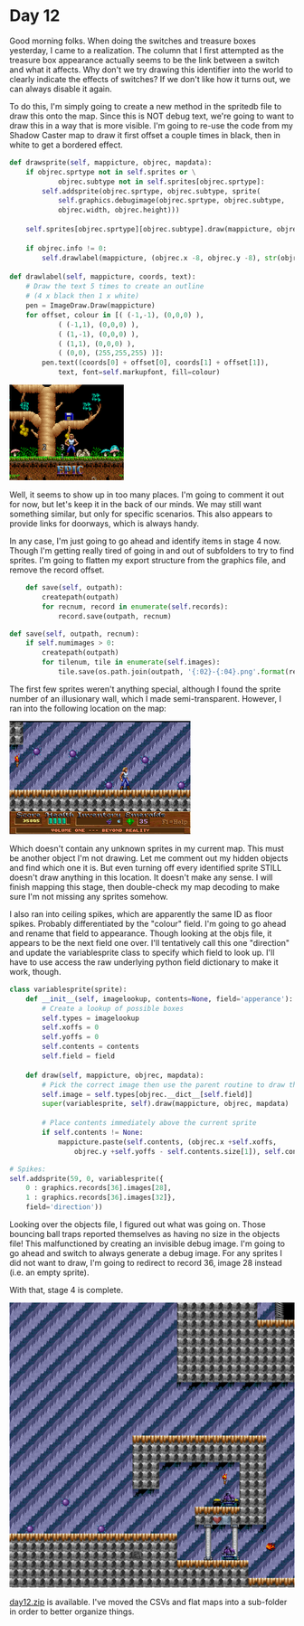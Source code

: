 # Day 12 #

Good morning folks. When doing the switches and treasure boxes 
yesterday, I came to a realization. The column that I first attempted 
as the treasure box appearance actually seems to be the link between a 
switch and what it affects. Why don't we try drawing this identifier 
into the world to clearly indicate the effects of switches? If we don't 
like how it turns out, we can always disable it again.

To do this, I'm simply going to create a new method in the spritedb 
file to draw this onto the map. Since this is NOT debug text, we're 
going to want to draw this in a way that is more visible. I'm going to 
re-use the code from my Shadow Caster map to draw it first offset a 
couple times in black, then in white to get a bordered effect.

```py
def drawsprite(self, mappicture, objrec, mapdata):
    if objrec.sprtype not in self.sprites or \
            objrec.subtype not in self.sprites[objrec.sprtype]:
        self.addsprite(objrec.sprtype, objrec.subtype, sprite(
            self.graphics.debugimage(objrec.sprtype, objrec.subtype,
            objrec.width, objrec.height)))

    self.sprites[objrec.sprtype][objrec.subtype].draw(mappicture, objrec, mapdata)

    if objrec.info != 0:
        self.drawlabel(mappicture, (objrec.x -8, objrec.y -8), str(objrec.info))

def drawlabel(self, mappicture, coords, text):
    # Draw the text 5 times to create an outline
    # (4 x black then 1 x white)
    pen = ImageDraw.Draw(mappicture)
    for offset, colour in [( (-1,-1), (0,0,0) ),
            ( (-1,1), (0,0,0) ),
            ( (1,-1), (0,0,0) ),
            ( (1,1), (0,0,0) ),
            ( (0,0), (255,255,255) )]:
        pen.text((coords[0] + offset[0], coords[1] + offset[1]),
            text, font=self.markupfont, fill=colour)
```

![day12_1](images/day12_1.png)

Well, it seems to show up in too many places. I'm going to comment it 
out for now, but let's keep it in the back of our minds. We may still 
want something similar, but only for specific scenarios. This also 
appears to provide links for doorways, which is always handy.

In any case, I'm just going to go ahead and identify items in stage 4 
now. Though I'm getting really tired of going in and out of subfolders 
to try to find sprites. I'm going to flatten my export structure from 
the graphics file, and remove the record offset.

```py
    def save(self, outpath):
        createpath(outpath)
        for recnum, record in enumerate(self.records):
            record.save(outpath, recnum)
```

```py
def save(self, outpath, recnum):
    if self.numimages > 0:
        createpath(outpath)
        for tilenum, tile in enumerate(self.images):
            tile.save(os.path.join(outpath, '{:02}-{:04}.png'.format(recnum, tilenum)) )
```

The first few sprites weren't anything special, although I found the 
sprite number of an illusionary wall, which I made semi-transparent. 
However, I ran into the following location on the map:

![day12_2](images/day12_2.png)

Which doesn't contain any unknown sprites in my current map. This must 
be another object I'm not drawing. Let me comment out my hidden objects 
and find which one it is. But even turning off every identified sprite 
STILL doesn't draw anything in this location. It doesn't make any 
sense. I will finish mapping this stage, then double-check my map 
decoding to make sure I'm not missing any sprites somehow.

I also ran into ceiling spikes, which are apparently the same ID as 
floor spikes. Probably differentiated by the "colour" field. I'm going 
to go ahead and rename that field to appearance. Though looking at the 
objs file, it appears to be the next field one over. I'll tentatively 
call this one "direction" and update the variablesprite class to 
specify which field to look up. I'll have to use access the raw 
underlying python field dictionary to make it work, though.

```py
class variablesprite(sprite):
    def __init__(self, imagelookup, contents=None, field='apperance'):
        # Create a lookup of possible boxes
        self.types = imagelookup
        self.xoffs = 0
        self.yoffs = 0
        self.contents = contents
        self.field = field

    def draw(self, mappicture, objrec, mapdata):
        # Pick the correct image then use the parent routine to draw the box
        self.image = self.types[objrec.__dict__[self.field]]
        super(variablesprite, self).draw(mappicture, objrec, mapdata)

        # Place contents immediately above the current sprite
        if self.contents != None:
            mappicture.paste(self.contents, (objrec.x +self.xoffs,
                objrec.y +self.yoffs - self.contents.size[1]), self.contents)
```

```py
# Spikes:
self.addsprite(59, 0, variablesprite({
    0 : graphics.records[36].images[28],
    1 : graphics.records[36].images[32]},
    field='direction'))
```

Looking over the objects file, I figured out what was going on. Those 
bouncing ball traps reported themselves as having no size in the 
objects file! This malfunctioned by creating an invisible debug image. 
I'm going to go ahead and switch to always generate a debug image. For 
any sprites I did not want to draw, I'm going to redirect to record 36, 
image 28 instead (i.e. an empty sprite).

With that, stage 4 is complete.

![day12_3](images/day12_3.png)

[day12.zip][day12] is available. I've moved the CSVs and flat maps into 
a sub-folder in order to better organize things.

[day12]: http://www.zerker.ca/misc/xargon/day12.zip
